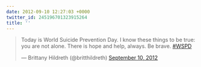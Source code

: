 ```yaml
---
date: 2012-09-10 12:27:03 +0000
twitter_id: 245196701323915264
title: ''
---
```


<blockquote class="twitter-tweet"><p lang="en" dir="ltr">Today is World Suicide Prevention Day. I know these things to be true: you are not alone. There is hope and help, always. Be brave. <a href="https://twitter.com/hashtag/WSPD?src=hash&amp;ref_src=twsrc%5Etfw">#WSPD</a></p>&mdash; Brittany Hildreth (@britthildreth) <a href="https://twitter.com/britthildreth/status/245174063515979777?ref_src=twsrc%5Etfw">September 10, 2012</a></blockquote>
<script async src="https://platform.twitter.com/widgets.js" charset="utf-8"></script>
